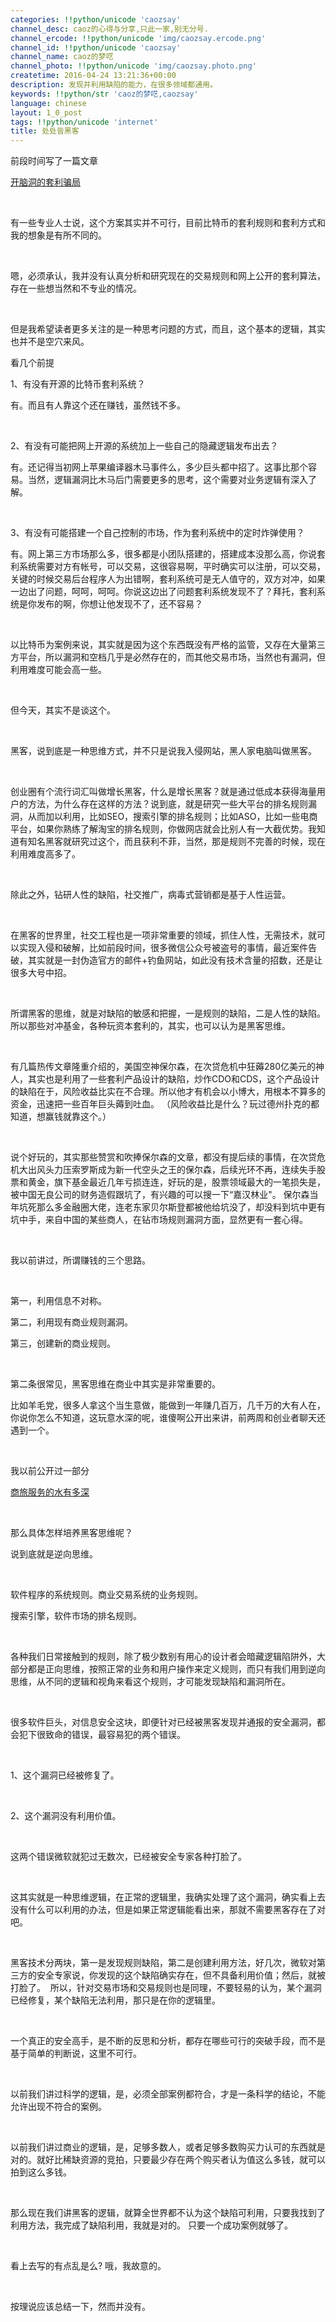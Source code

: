 ```yaml
---
categories: !!python/unicode 'caozsay'
channel_desc: caoz的心得与分享,只此一家,别无分号.
channel_ercode: !!python/unicode 'img/caozsay.ercode.png'
channel_id: !!python/unicode 'caozsay'
channel_name: caoz的梦呓
channel_photo: !!python/unicode 'img/caozsay.photo.png'
createtime: 2016-04-24 13:21:36+00:00
description: 发现并利用缺陷的能力，在很多领域都通用。
keywords: !!python/str 'caoz的梦呓,caozsay'
language: chinese
layout: 1_0_post
tags: !!python/unicode 'internet'
title: 处处皆黑客
---
```

<div class="rich_media_content" id="js_content">
<p>
         前段时间写了一篇文章
        </p>
<p>
<a data_ue_src="http://mp.weixin.qq.com/s?__biz=MzI0MjA1Mjg2Ng==&amp;mid=2649866781&amp;idx=1&amp;sn=9e351835d3945b310ed465a46d0caad5&amp;scene=21#wechat_redirect" href="http://mp.weixin.qq.com/s?__biz=MzI0MjA1Mjg2Ng==&amp;mid=2649866781&amp;idx=1&amp;sn=9e351835d3945b310ed465a46d0caad5&amp;scene=21#wechat_redirect" target="_blank">
          开脑洞的套利骗局
         </a>
<br/>
</p>
<p>
<br/>
</p>
<p>
         有一些专业人士说，这个方案其实并不可行，目前比特币的套利规则和套利方式和我的想象是有所不同的。
        </p>
<p>
<br/>
</p>
<p>
         嗯，必须承认，我并没有认真分析和研究现在的交易规则和网上公开的套利算法，存在一些想当然和不专业的情况。
        </p>
<p>
<br/>
</p>
<p>
         但是我希望读者更多关注的是一种思考问题的方式，而且，这个基本的逻辑，其实也并不是空穴来风。
        </p>
<p>
         看几个前提
        </p>
<p>
         1、有没有开源的比特币套利系统？
        </p>
<p>
         有。而且有人靠这个还在赚钱，虽然钱不多。
        </p>
<p>
<br/>
</p>
<p>
         2、有没有可能把网上开源的系统加上一些自己的隐藏逻辑发布出去？
        </p>
<p>
         有。还记得当初网上苹果编译器木马事件么，多少巨头都中招了。这事比那个容易。当然，逻辑漏洞比木马后门需要更多的思考，这个需要对业务逻辑有深入了解。
        </p>
<p>
<br/>
</p>
<p>
         3、有没有可能搭建一个自己控制的市场，作为套利系统中的定时炸弹使用？
        </p>
<p>
         有。网上第三方市场那么多，很多都是小团队搭建的，搭建成本没那么高，你说套利系统需要对方有帐号，可以交易，这很容易啊，平时确实可以注册，可以交易，关键的时候交易后台程序人为出错啊，套利系统可是无人值守的，双方对冲，如果一边出了问题，呵呵，呵呵。你说这边出了问题套利系统发现不了？拜托，套利系统是你发布的啊，你想让他发现不了，还不容易？
        </p>
<p>
<br/>
</p>
<p>
         以比特币为案例来说，其实就是因为这个东西既没有严格的监管，又存在大量第三方平台，所以漏洞和空档几乎是必然存在的，而其他交易市场，当然也有漏洞，但利用难度可能会高一些。
        </p>
<p>
<br/>
</p>
<p>
         但今天，其实不是谈这个。
        </p>
<p>
<br/>
</p>
<p>
         黑客，说到底是一种思维方式，并不只是说我入侵网站，黑人家电脑叫做黑客。
        </p>
<p>
<br/>
</p>
<p>
         创业圈有个流行词汇叫做增长黑客，什么是增长黑客？就是通过低成本获得海量用户的方法，为什么存在这样的方法？说到底，就是研究一些大平台的排名规则漏洞，从而加以利用，比如SEO，搜索引擎的排名规则；比如ASO，比如一些电商平台，如果你熟练了解淘宝的排名规则，你做网店就会比别人有一大截优势。我知道有知名黑客就研究过这个，而且获利不菲，当然，那是规则不完善的时候，现在利用难度高多了。
        </p>
<p>
<br/>
</p>
<p>
         除此之外，钻研人性的缺陷，社交推广，病毒式营销都是基于人性运营。
        </p>
<p>
<br/>
</p>
<p>
         在黑客的世界里，社交工程也是一项非常重要的领域，抓住人性，无需技术，就可以实现入侵和破解，比如前段时间，很多微信公众号被盗号的事情，最近案件告破，其实就是一封伪造官方的邮件+钓鱼网站，如此没有技术含量的招数，还是让很多大号中招。
        </p>
<p>
<br/>
</p>
<p>
         所谓黑客的思维，就是对缺陷的敏感和把握，一是规则的缺陷，二是人性的缺陷。所以那些对冲基金，各种玩资本套利的，其实，也可以认为是黑客思维。
        </p>
<p>
<br/>
</p>
<p>
         有几篇热传文章隆重介绍的，美国空神保尔森，在次贷危机中狂薅280亿美元的神人，其实也是利用了一些套利产品设计的缺陷，炒作CDO和CDS，这个产品设计的缺陷在于，风险收益比实在不合理。所以他才有机会以小博大，用根本不算多的资金，迅速把一些百年巨头薅到吐血。 （风险收益比是什么？玩过德州扑克的都知道，想赢钱就靠这个。）
        </p>
<p>
<br/>
</p>
<p>
         说个好玩的，其实那些赞赏和吹捧保尔森的文章，都没有提后续的事情，在次贷危机大出风头力压索罗斯成为新一代空头之王的保尔森，后续光环不再，连续失手股票和黄金，旗下基金最近几年亏损连连，好玩的是，股票领域最大的一笔损失是，被中国无良公司的财务造假跟坑了，有兴趣的可以搜一下“嘉汉林业"。 保尔森当年坑死那么多金融圈大佬，连老东家贝尔斯登都被他给坑没了，却没料到坑中更有坑中手，来自中国的某些商人，在钻市场规则漏洞方面，显然更有一套心得。
        </p>
<p>
<br/>
</p>
<p>
         我以前讲过，所谓赚钱的三个思路。
        </p>
<p>
<br/>
</p>
<p>
         第一，利用信息不对称。
        </p>
<p>
         第二，利用现有商业规则漏洞。
        </p>
<p>
         第三，创建新的商业规则。
        </p>
<p>
<br/>
</p>
<p>
         第二条很常见，黑客思维在商业中其实是非常重要的。
        </p>
<p>
         比如羊毛党，很多人拿这个当生意做，能做到一年赚几百万，几千万的大有人在，你说你怎么不知道，这玩意水深的呢，谁傻啊公开出来讲，前两周和创业者聊天还遇到一个。
        </p>
<p>
<br/>
</p>
<p>
         我以前公开过一部分
        </p>
<p>
<a data_ue_src="http://mp.weixin.qq.com/s?__biz=MzI0MjA1Mjg2Ng==&amp;mid=401300575&amp;idx=1&amp;sn=369b431d409eb93ac82f9c1e624d8963&amp;scene=21#wechat_redirect" href="http://mp.weixin.qq.com/s?__biz=MzI0MjA1Mjg2Ng==&amp;mid=401300575&amp;idx=1&amp;sn=369b431d409eb93ac82f9c1e624d8963&amp;scene=21#wechat_redirect" target="_blank">
          商旅服务的水有多深
         </a>
<br/>
</p>
<p>
<br/>
</p>
<p>
         那么具体怎样培养黑客思维呢？
        </p>
<p>
         说到底就是逆向思维。
        </p>
<p>
<br/>
</p>
<p>
         软件程序的系统规则。商业交易系统的业务规则。
        </p>
<p>
         搜索引擎，软件市场的排名规则。
        </p>
<p>
<br/>
</p>
<p>
         各种我们日常接触到的规则，除了极少数别有用心的设计者会暗藏逻辑陷阱外，大部分都是正向思维，按照正常的业务和用户操作来定义规则，而只有我们用到逆向思维，从不同的逻辑和视角来看这个规则，才可能发现缺陷和漏洞所在。
        </p>
<p>
<br/>
</p>
<p>
         很多软件巨头，对信息安全这块，即便针对已经被黑客发现并通报的安全漏洞，都会犯下很致命的错误，最容易犯的两个错误。
        </p>
<p>
<br/>
</p>
<p>
         1、这个漏洞已经被修复了。
        </p>
<p>
<br/>
</p>
<p>
         2、这个漏洞没有利用价值。
        </p>
<p>
<br/>
</p>
<p>
         这两个错误微软就犯过无数次，已经被安全专家各种打脸了。
        </p>
<p>
<br/>
</p>
<p>
         这其实就是一种思维逻辑，在正常的逻辑里，我确实处理了这个漏洞，确实看上去没有什么可以利用的办法，但是如果正常逻辑能看出来，那就不需要黑客存在了对吧。
        </p>
<p>
<br/>
</p>
<p>
         黑客技术分两块，第一是发现规则缺陷，第二是创建利用方法，好几次，微软对第三方的安全专家说，你发现的这个缺陷确实存在，但不具备利用价值；然后，就被打脸了。  所以，针对交易市场和交易规则也是同理，不要轻易的认为，某个漏洞已经修复，某个缺陷无法利用，那只是在你的逻辑里。
        </p>
<p>
<br/>
</p>
<p>
         一个真正的安全高手，是不断的反思和分析，都存在哪些可行的突破手段，而不是基于简单的判断说，这里不可行。
        </p>
<p>
<br/>
</p>
<p>
         以前我们讲过科学的逻辑，是，必须全部案例都符合，才是一条科学的结论，不能允许出现不符合的案例。
        </p>
<p>
<br/>
</p>
<p>
         以前我们讲过商业的逻辑，是，足够多数人，或者足够多数购买力认可的东西就是对的。就好比稀缺资源的竞拍，只要最少存在两个购买者认为值这么多钱，就可以拍到这么多钱。
        </p>
<p>
<br/>
</p>
<p>
         那么现在我们讲黑客的逻辑，就算全世界都不认为这个缺陷可利用，只要我找到了利用方法，我完成了缺陷利用，我就是对的。 只要一个成功案例就够了。
        </p>
<p>
<br/>
</p>
<p>
         看上去写的有点乱是么? 哦，我故意的。
        </p>
<p>
<br/>
</p>
<p>
         按理说应该总结一下，然而并没有。
        </p>
<p>
<br/>
</p>
<p>
<br/>
</p>
</div>